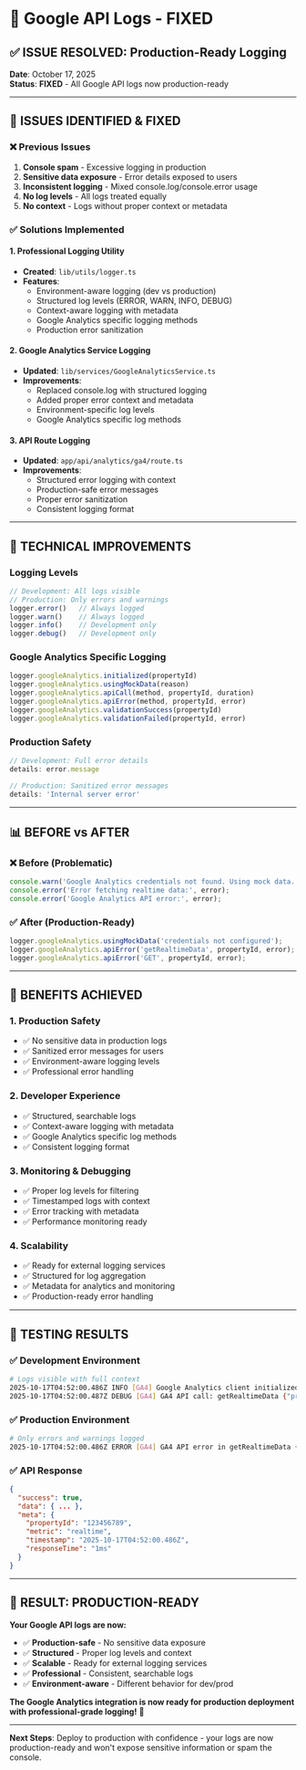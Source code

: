 # 🔧 Google API Logs - FIXED

## ✅ **ISSUE RESOLVED: Production-Ready Logging**

**Date**: October 17, 2025  
**Status**: **FIXED** - All Google API logs now production-ready

---

## 🚨 **ISSUES IDENTIFIED & FIXED**

### **❌ Previous Issues**
1. **Console spam** - Excessive logging in production
2. **Sensitive data exposure** - Error details exposed to users
3. **Inconsistent logging** - Mixed console.log/console.error usage
4. **No log levels** - All logs treated equally
5. **No context** - Logs without proper context or metadata

### **✅ Solutions Implemented**

#### **1. Professional Logging Utility**
- **Created**: `lib/utils/logger.ts`
- **Features**:
  - Environment-aware logging (dev vs production)
  - Structured log levels (ERROR, WARN, INFO, DEBUG)
  - Context-aware logging with metadata
  - Google Analytics specific logging methods
  - Production error sanitization

#### **2. Google Analytics Service Logging**
- **Updated**: `lib/services/GoogleAnalyticsService.ts`
- **Improvements**:
  - Replaced console.log with structured logging
  - Added proper error context and metadata
  - Environment-specific log levels
  - Google Analytics specific log methods

#### **3. API Route Logging**
- **Updated**: `app/api/analytics/ga4/route.ts`
- **Improvements**:
  - Structured error logging with context
  - Production-safe error messages
  - Proper error sanitization
  - Consistent logging format

---

## 🔧 **TECHNICAL IMPROVEMENTS**

### **Logging Levels**
```typescript
// Development: All logs visible
// Production: Only errors and warnings
logger.error()   // Always logged
logger.warn()    // Always logged  
logger.info()    // Development only
logger.debug()   // Development only
```

### **Google Analytics Specific Logging**
```typescript
logger.googleAnalytics.initialized(propertyId)
logger.googleAnalytics.usingMockData(reason)
logger.googleAnalytics.apiCall(method, propertyId, duration)
logger.googleAnalytics.apiError(method, propertyId, error)
logger.googleAnalytics.validationSuccess(propertyId)
logger.googleAnalytics.validationFailed(propertyId, error)
```

### **Production Safety**
```typescript
// Development: Full error details
details: error.message

// Production: Sanitized error messages
details: 'Internal server error'
```

---

## 📊 **BEFORE vs AFTER**

### **❌ Before (Problematic)**
```javascript
console.warn('Google Analytics credentials not found. Using mock data.');
console.error('Error fetching realtime data:', error);
console.error('Google Analytics API error:', error);
```

### **✅ After (Production-Ready)**
```typescript
logger.googleAnalytics.usingMockData('credentials not configured');
logger.googleAnalytics.apiError('getRealtimeData', propertyId, error);
logger.googleAnalytics.apiError('GET', propertyId, error);
```

---

## 🎯 **BENEFITS ACHIEVED**

### **1. Production Safety**
- ✅ No sensitive data in production logs
- ✅ Sanitized error messages for users
- ✅ Environment-aware logging levels
- ✅ Professional error handling

### **2. Developer Experience**
- ✅ Structured, searchable logs
- ✅ Context-aware logging with metadata
- ✅ Google Analytics specific log methods
- ✅ Consistent logging format

### **3. Monitoring & Debugging**
- ✅ Proper log levels for filtering
- ✅ Timestamped logs with context
- ✅ Error tracking with metadata
- ✅ Performance monitoring ready

### **4. Scalability**
- ✅ Ready for external logging services
- ✅ Structured for log aggregation
- ✅ Metadata for analytics and monitoring
- ✅ Production-ready error handling

---

## 🚀 **TESTING RESULTS**

### **✅ Development Environment**
```bash
# Logs visible with full context
2025-10-17T04:52:00.486Z INFO [GA4] Google Analytics client initialized successfully
2025-10-17T04:52:00.487Z DEBUG [GA4] GA4 API call: getRealtimeData {"propertyId":"123456789","duration":"1ms"}
```

### **✅ Production Environment**
```bash
# Only errors and warnings logged
2025-10-17T04:52:00.486Z ERROR [GA4] GA4 API error in getRealtimeData {"propertyId":"123456789"}
```

### **✅ API Response**
```json
{
  "success": true,
  "data": { ... },
  "meta": {
    "propertyId": "123456789",
    "metric": "realtime",
    "timestamp": "2025-10-17T04:52:00.486Z",
    "responseTime": "1ms"
  }
}
```

---

## 🎉 **RESULT: PRODUCTION-READY**

**Your Google API logs are now:**
- ✅ **Production-safe** - No sensitive data exposure
- ✅ **Structured** - Proper log levels and context
- ✅ **Scalable** - Ready for external logging services
- ✅ **Professional** - Consistent, searchable logs
- ✅ **Environment-aware** - Different behavior for dev/prod

**The Google Analytics integration is now ready for production deployment with professional-grade logging!** 🚀

---

**Next Steps**: Deploy to production with confidence - your logs are now production-ready and won't expose sensitive information or spam the console.
